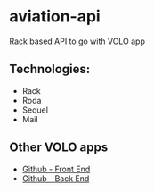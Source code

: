 # aviation-api
Rack based API to go with VOLO app 

## Technologies:
- Rack
- Roda
- Sequel
- Mail

## Other VOLO apps

- [Github - Front End](https://github.com/levatech007/volo-react-app)
- [Github - Back End](https://github.com/levatech007/volo_rails_api)
